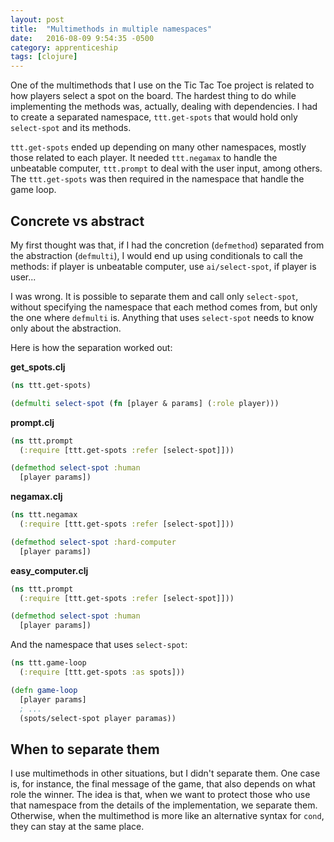 ```yaml
---
layout: post
title:  "Multimethods in multiple namespaces"
date:   2016-08-09 9:54:35 -0500
category: apprenticeship
tags: [clojure]
---
```


One of the multimethods that I use on the Tic Tac Toe project is related to how players select a spot on the board. The hardest thing to do while implementing the methods was, actually, dealing with dependencies.<!--more--> I had to create a separated namespace, `ttt.get-spots` that would hold only `select-spot` and its methods.

`ttt.get-spots` ended up depending on many other namespaces, mostly those related to each player. It needed `ttt.negamax` to handle the unbeatable computer, `ttt.prompt` to deal with the user input, among others. The `ttt.get-spots` was then required in the namespace that handle the game loop.

## Concrete vs abstract

My first thought was that, if I had the concretion (`defmethod`) separated from the abstraction (`defmulti`), I would end up using conditionals to call the methods: if player is unbeatable computer, use `ai/select-spot`, if player is user...

I was wrong. It is possible to separate them and call only `select-spot`, without specifying the namespace that each method comes from, but only the one where `defmulti` is. Anything that uses `select-spot` needs to know only about the abstraction.

Here is how the separation worked out:

**get_spots.clj**

```clojure
(ns ttt.get-spots)

(defmulti select-spot (fn [player & params] (:role player)))
```

**prompt.clj**

```clojure
(ns ttt.prompt
  (:require [ttt.get-spots :refer [select-spot]]))

(defmethod select-spot :human
  [player params])
```

**negamax.clj**

```clojure
(ns ttt.negamax
  (:require [ttt.get-spots :refer [select-spot]]))

(defmethod select-spot :hard-computer
  [player params])
```

**easy_computer.clj**

```clojure
(ns ttt.prompt
  (:require [ttt.get-spots :refer [select-spot]]))

(defmethod select-spot :human
  [player params])
```

And the namespace that uses `select-spot`:

```clojure
(ns ttt.game-loop
  (:require [ttt.get-spots :as spots]))

(defn game-loop
  [player params]
  ; ...
  (spots/select-spot player paramas))
```

## When to separate them

I use multimethods in other situations, but I didn't separate them. One case is, for instance, the final message of the game, that also depends on what role the winner. The idea is that, when we want to protect those who use that namespace from the details of the implementation, we separate them. Otherwise, when the multimethod is more like an alternative syntax for `cond`, they can stay at the same place.
